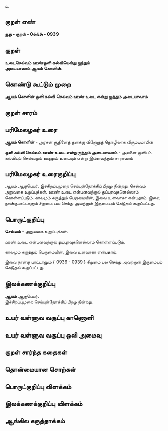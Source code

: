 உ

## குறள் எண் 

**சூது - குறள் - 0௯௩௯ - 0939**

## குறள் 

**உடைசெல்வம் ஊண்ஒளி கல்வியென்று ஐந்தும்  
அடையாவாம் ஆயம் கொளின்.** 

## கொண்டு கூட்டும் முறை

**ஆயம் கொளின் ஒளி கல்வி செல்வம் ஊண் உடை என்று ஐந்தும் அடையாவாம்**

## குறள் சாரம் 


## பரிமேலழகர் உரை

**ஆயம் கொளின்** - அரசன் சூதினைத் தனக்கு வினோதத் தொழிலாக விரும்புமாயின் 

**ஒளி கல்வி செல்வம் ஊண் உடை என்று ஐந்தும் அடையாவாம்** - அவனை ஒளியும் கல்வியும் செல்வமும் ஊணும் உடையும் என்று இவ்வைந்தும் சாராவாம்

## பரிமேலழகர் உரைகுறிப்பு   

ஆயம் ஆகுபெயர். இச்சிறப்புமுறை செய்யுள்நோக்கிப் பிறழ நின்றது. செல்வம் அறுவகை உறுப்புக்கள். ஊண் உடை என்பனவற்றால் துப்புரவுகளெல்லாம் கொள்ளப்படும். காலமும் கருத்தும் பெறாமையின், இவை உளவாகா என்பதாம். இவை நான்குபாட்டானும் சிறுமை பல செய்து அவற்றான் இருமையும் கெடுதல் கூறப்பட்டது.

## பொருட்குறிப்பு 

**செல்வம்** - அறுவகை உறுப்புக்கள். 

ஊண் உடை என்பனவற்றால் துப்புரவுகளெல்லாம் கொள்ளப்படும். 

காலமும் கருத்தும் பெறாமையின், இவை உளவாகா என்பதாம். 

இவை நான்கு பாட்டானும் { 0936 - 0939 } சிறுமை பல செய்து அவற்றான் இருமையும் கெடுதல் கூறப்பட்டது.

## இலக்கணக்குறிப்பு  

**ஆயம்** ஆகுபெயர்.  
இச்சிறப்புமுறை செய்யுள்நோக்கிப் பிறழ நின்றது.

## உயர் வள்ளுவ வகுப்பு காணொளி


## உயர் வள்ளுவ வகுப்பு ஒலி அமைவு 

 
## குறள் சார்ந்த கதைகள் 


## தொன்மையான சொற்கள்


## பொருட்குறிப்பு விளக்கம்


## இலக்கணக்குறிப்பு விளக்கம்


## ஆங்கில கருத்தாக்கம் 


